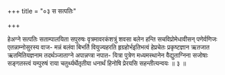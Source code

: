 +++
title = "०३ स सत्पतिः"

+++

हेअग्ने सत्पतिः सताम्पालयिता सपुरुषः वृत्रमावरकंशत्रुं शवसा बलेन हन्ति सचविप्रोमेधावीसन् पणेर्वणिजः एतन्नाम्नोसुरस्य वाज- मन्नं बलंवा बिभर्ति वियुज्यहरति हृग्रहोर्भइतिभत्वं हेप्रचेतः प्रकृष्टज्ञान ऋतजात ऋतमितियज्ञनाम तदर्थञ्जाताग्ने अपान्नप्त्रा नपात- यित्रा पुत्रेण मध्यमस्थानेन वैद्युताग्निना सजोषाः सङ्गतस्त्वं यम्पुरुषं राया चतुर्थ्यर्थेतृतीया धनार्थं हिनोषि प्रेरयसि सहन्तीत्यन्वयः ॥ ३ ॥